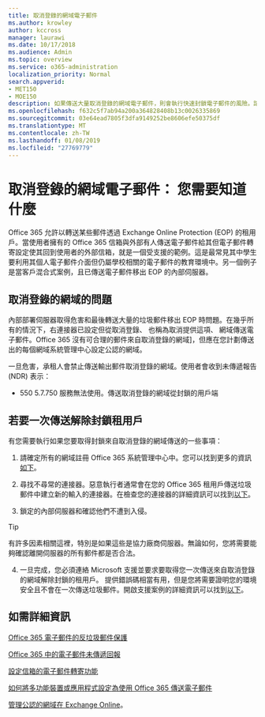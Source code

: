 ```yaml
---
title: 取消登錄的網域電子郵件
ms.author: krowley
author: kccross
manager: laurawi
ms.date: 10/17/2018
ms.audience: Admin
ms.topic: overview
ms.service: o365-administration
localization_priority: Normal
search.appverid:
- MET150
- MOE150
description: 如果傳送大量取消登錄的網域電子郵件，則會執行快速封鎖電子郵件的風險。請閱讀本篇文章以深入了解。
ms.openlocfilehash: f632c5f7ab94a200a364828408b13c0026335869
ms.sourcegitcommit: 03e64ead7805f3dfa9149252be8606efe50375df
ms.translationtype: MT
ms.contentlocale: zh-TW
ms.lasthandoff: 01/08/2019
ms.locfileid: "27769779"
---
```

# <a name="unregistered-domain-email-what-you-need-to-know"></a>取消登錄的網域電子郵件： 您需要知道什麼

Office 365 允許以轉送某些郵件透過 Exchange Online Protection (EOP) 的租用戶。當使用者擁有的 Office 365 信箱與外部有人傳送電子郵件給其但電子郵件轉寄設定使其回到使用者的外部信箱，就是一個受支援的範例。這是最常見其中學生要利用其個人電子郵件介面但仍屬學校相關的電子郵件的教育環境中。另一個例子是當客戶混合式案例，且已傳送電子郵件移出 EOP 的內部伺服器。

## <a name="problems-with-unregistered-domains"></a>取消登錄的網域的問題

內部部署伺服器取得危害和最後轉送大量的垃圾郵件移出 EOP 時問題。在幾乎所有的情況下，右連接器已設定但從取消登錄、 也稱為取消提供這項、 網域傳送電子郵件。Office 365 沒有可合理的郵件來自取消登錄的網域]，但應在您計劃傳送出的每個網域系統管理中心設定公認的網域。

一旦危害，承租人會禁止傳送輸出郵件取消登錄的網域。使用者會收到未傳遞報告 (NDR) 表示：

- 550 5.7.750 服務無法使用。傳送取消登錄的網域從封鎖的用戶端

## <a name="unblocking-tenant-in-order-to-send-again"></a>若要一次傳送解除封鎖租用戶

有您需要執行如果您要取得封鎖來自取消登錄的網域傳送的一些事項：

1. 請確定所有的網域註冊 Office 365 系統管理中心中。您可以找到更多的資訊[如下](https://docs.microsoft.com/en-us/exchange/mail-flow-best-practices/manage-accepted-domains/manage-accepted-domains)。

2. 尋找不尋常的連接器。惡意執行者通常會在您的 Office 365 租用戶傳送垃圾郵件中建立新的輸入的連接器。在檢查您的連接器的詳細資訊可以找到[以下](https://docs.microsoft.com/en-us/powershell/module/exchange/mail-flow/get-inboundconnector?view=exchange-ps)。 

3. 鎖定的內部伺服器和確認他們不遭到入侵。

> [!TIP]
> 有許多因素相關這裡，特別是如果這些是協力廠商伺服器。無論如何，您將需要能夠確認離開伺服器的所有郵件都是否合法。

4. 一旦完成，您必須連絡 Microsoft 支援並要求要取得您一次傳送來自取消登錄的網域解除封鎖的租用戶。 提供錯誤碼相當有用，但是您將需要證明您的環境安全且不會在一次傳送垃圾郵件。開啟支援案例的詳細資訊可以找到[以下](https://support.office.com/en-us/article/Contact-support-for-business-products-Admin-Help-32a17ca7-6fa0-4870-8a8d-e25ba4ccfd4b#ID0EAADAAA=online)。
  
## <a name="for-more-information"></a>如需詳細資訊

[Office 365 電子郵件的反垃圾郵件保護](anti-spam-protection.md)

[Office 365 中的電子郵件未傳遞回報](https://support.office.com/article/email-non-delivery-reports-in-office-365-51daa6b9-2e35-49c4-a0c9-df85bf8533c3)

[設定信箱的電子郵件轉寄功能](https://docs.microsoft.com/en-us/exchange/recipients-in-exchange-online/manage-user-mailboxes/configure-email-forwarding)

[如何將多功能裝置或應用程式設定為使用 Office 365 傳送電子郵件](https://support.office.com/en-us/article/How-to-set-up-a-multifunction-device-or-application-to-send-email-using-Office-365-69f58e99-c550-4274-ad18-c805d654b4c4)

[管理公認的網域在 Exchange Online](https://docs.microsoft.com/en-us/exchange/mail-flow-best-practices/manage-accepted-domains/manage-accepted-domains)。
